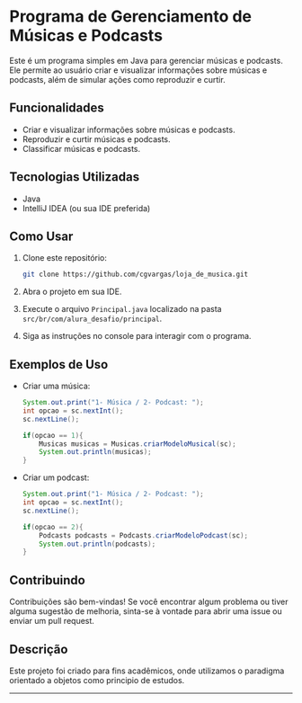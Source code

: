 # Programa de Gerenciamento de Músicas e Podcasts

Este é um programa simples em Java para gerenciar músicas e podcasts. Ele permite ao usuário criar e visualizar informações sobre músicas e podcasts, além de simular ações como reproduzir e curtir.

## Funcionalidades

- Criar e visualizar informações sobre músicas e podcasts.
- Reproduzir e curtir músicas e podcasts.
- Classificar músicas e podcasts.

## Tecnologias Utilizadas

- Java
- IntelliJ IDEA (ou sua IDE preferida)

## Como Usar

1. Clone este repositório:

    ```bash
    git clone https://github.com/cgvargas/loja_de_musica.git
    ```

2. Abra o projeto em sua IDE.

3. Execute o arquivo `Principal.java` localizado na pasta `src/br/com/alura_desafio/principal`.

4. Siga as instruções no console para interagir com o programa.

## Exemplos de Uso

- Criar uma música:
  
    ```java
    System.out.print("1- Música / 2- Podcast: ");
    int opcao = sc.nextInt();
    sc.nextLine();

    if(opcao == 1){
        Musicas musicas = Musicas.criarModeloMusical(sc);
        System.out.println(musicas);
    }
    ```

- Criar um podcast:
  
    ```java
    System.out.print("1- Música / 2- Podcast: ");
    int opcao = sc.nextInt();
    sc.nextLine();

    if(opcao == 2){
        Podcasts podcasts = Podcasts.criarModeloPodcast(sc);
        System.out.println(podcasts);
    }
    ```

## Contribuindo

Contribuições são bem-vindas! Se você encontrar algum problema ou tiver alguma sugestão de melhoria, sinta-se à vontade para abrir uma issue ou enviar um pull request.

## Descrição

Este projeto foi criado para fins acadêmicos, onde utilizamos o paradigma orientado a objetos como principio de estudos.

---
